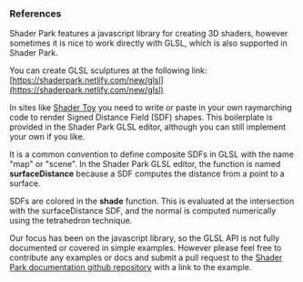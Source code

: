 <!-- ---
home: true
sidebar: true
features:
- title: Creative Coding Community
  details: Focuses on real time generative graphics and teaches new developers techniques in 3D graphics.
- title: Builtin Shading Functions
  details: The setup of ray marching is provided to you with helper functions for creating the signed distance field geometry so that you can focus on creating.
- title: Live Collaboration
  details: Save your sculptures and explore other people's creations.
footer: MIT Licensed | Copyright © 2018-present Torin Blankensmith & Peter Whidden
--- -->

### References
Shader Park features a javascript library for creating 3D shaders, however sometimes it is nice to work directly with GLSL, which is also supported in Shader Park. 

You can create GLSL sculptures at the following link:
[https://shaderpark.netlify.com/new/glsl](https://shaderpark.netlify.com/new/glsl)

In sites like [Shader Toy](https://shadertoy.com) you need to write or paste in your own raymarching code to render Signed Distance Field (SDF) shapes. This boilerplate is provided in the Shader Park GLSL editor, although you can still implement your own if you like. 

It is a common convention to define composite SDFs in GLSL with the name "map" or "scene". 
In the Shader Park GLSL editor, the function is named **surfaceDistance** because a SDF computes the distance from a point to a surface.

SDFs are colored in the **shade** function. This is evaluated at the intersection with the surfaceDistance SDF, and the normal is computed numerically using the tetrahedron technique.

Our focus has been on the javascript library, so the GLSL API is not fully documented or covered in simple examples. However please feel free to contribute any examples or docs and submit a pull request to the [Shader Park documentation github repository](https://github.com/bnanner/shader-park-docs) with a link to the example.


<!-- <iframe width="100%" height="450px" src="/examples?embed=true" frameborder="0"></iframe> -->

<!-- 
## Geometries

### sphere

```float sphere( vec3 p, float size )```

#### Example
```glsl
float sphere(vec3 p, float size);
```
<iframe width="100%" height="450px" src="https://shader-park.appspot.com/sculpture/-LM-Nx6cvMmlbdKKiB64?example=true&embed=true" frameborder="0"></iframe>

### box
```flat box(vec3 p, vec3 dimensions)```
#### Example
```glsl
float box(vec3 p, vec3 size);
```

<iframe width="100%" height="450px" src="https://shader-park.appspot.com/sculpture/-LM-LkFiHWJrolzNlpFF?example=true&embed=true" frameborder="0"></iframe>

### roundedBox
```flat roundedBox(vec3 p, vec3 dimensions, float roundness)```
#### Example
```glsl
float map(vec3 p) {
	return box(p, vec3(0.3, 0.3, 0.3), 0.2);
}
```
<iframe width="100%" height="450px" src="http://shaderpark.herokuapp.com" frameborder="0"></iframe>



### line
#### Example
```glsl
float line(p, vec3 start, vec3 end, float width);
```
<iframe width="100%" height="450px" src="https://shader-park.appspot.com/sculpture/-LM0vjFEwV1Ha18Hl9AP?example=true&embed=true" frameborder="0"></iframe>

### torus
#### Example
```glsl
float torus(vec3 p, vec2 size);
```
<iframe width="100%" height="450px" src="https://shader-park.appspot.com/sculpture/-LM-OGmDkb48R4uyugiA?example=true&embed=true" frameborder="0"></iframe>

### cylinder
#### Example
```glsl
float cylinder(vec3 p, vec2 size);
```
<iframe width="100%" height="450px" src="https://shader-park.appspot.com/sculpture/-LM0t3ZICdtWkNLFkO1q?example=true&embed=true" frameborder="0"></iframe>


### cone
#### Example

### plane
#### Example

### prism
#### Example

## Operations

### add
#### Example
```glsl 
float add(float obj1, float obj2);
```
<iframe width="100%" height="450px" src="https://shader-park.appspot.com/sculpture/-LM3FtAfpWixlL9VAr4G?example=true&embed=true" frameborder="0"></iframe>

### subtract
#### Example
```glsl 
float subtract(float obj1, float obj2);
```
<iframe width="100%" height="450px" src="https://shader-park.appspot.com/sculpture/-LM3HB7wAVNSJW5ggB4d?example=true&embed=true" frameborder="0"></iframe>

### intersect
#### Example
```glsl
float intersect(float obj1, float obj2);
```
<iframe width="100%" height="450px" src="https://shader-park.appspot.com/sculpture/-LM3HsbO0jkByC9KAAgs?example=true&embed=true" frameborder="0"></iframe>

### smoothAdd
#### Example
```glsl
float smoothAdd(float obj1, float obj2, float amount);
```
<iframe width="100%" height="450px" src="https://shader-park.appspot.com/sculpture/-LMjM7k1N6SLJKFu_7UR?example=true&embed=true" frameborder="0"></iframe>

### Smooth Subtraction

### mix
#### Example
```glsl
float mix(float obj1, float obj2, float amount);
```
<iframe width="100%" height="450px" src="https://shader-park.appspot.com/sculpture/-LMjG0XPKeUoPRK1i1GW?example=true&embed=true" frameborder="0"></iframe>

### Repeat 3D
### Radial Repeat

### Translate 2D
### Translate 3D
### Scale 2D
### Scale 3D
### Twist


## Lighting

### simpleLighting
#### Example
```glsl
float simpleLighting(vec3 p, vec3 normal, vec3 lightDirection);
```
<iframe width="100%" height="450px" src="https://shader-park.appspot.com/sculpture/-LM-Nx6cvMmlbdKKiB64?example=true&embed=true" frameborder="0"></iframe>

### occlusion
#### Example
```glsl
float occlusion(vec3 p, vec3 normal);
```
<iframe width="100%" height="450px" src="https://shader-park.appspot.com/sculpture/-LOLQrXYlRMTrAkVtTcA?&embed=true" frameborder="0"></iframe>

## Noise
### noise
#### Example
```glsl
vec3 noise(vec3 pos);
```
<iframe width="100%" height="450px" src="https://shader-park.appspot.com/sculpture/-LOCynJRpfhD4y_2gpxG?&embed=true" frameborder="0"></iframe>

### fractalNoise
#### Example
```glsl
vec3 fractalNoise(vec3 pos);
```
<iframe width="100%" height="450px" src="https://shader-park.appspot.com/sculpture/-LPiqQhbCJWu873hB-qW?&embed=true" frameborder="0"></iframe>
 
## Mouse Interactions

### mouse
#### Example
```glsl
vec3 mouse;
```
<iframe width="100%" height="450px" src="https://shader-park.appspot.com/sculpture/-LOCLqPCs9XAEDaBI9Vd?&embed=true" frameborder="0"></iframe>

### mouseIntersection
#### Example
```glsl
vec3 mouseIntersection();
```
<iframe width="100%" height="450px" src="https://shader-park.appspot.com/sculpture/-LOCklVRmdW9CJbSTMQT?&embed=true" frameborder="0"></iframe>
 -->
